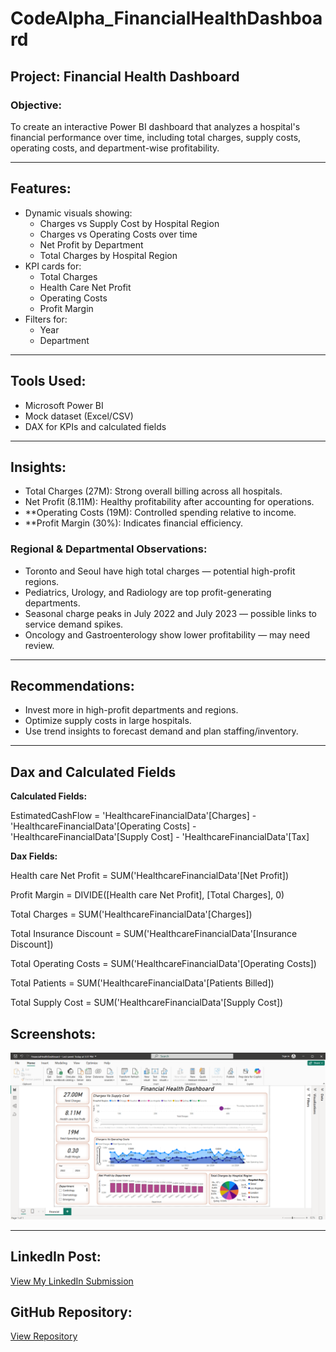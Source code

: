 # CodeAlpha_FinancialHealthDashboard

## Project: Financial Health Dashboard

###  Objective:
To create an interactive Power BI dashboard that analyzes a hospital's financial performance over time, including total charges, supply costs, operating costs, and department-wise profitability.

---

## Features:

- Dynamic visuals showing:
  - Charges vs Supply Cost by Hospital Region
  - Charges vs Operating Costs over time
  - Net Profit by Department
  - Total Charges by Hospital Region
- KPI cards for:
  - Total Charges
  - Health Care Net Profit
  - Operating Costs
  - Profit Margin
- Filters for:
  - Year
  - Department

---

## Tools Used:
- Microsoft Power BI
- Mock dataset (Excel/CSV)
- DAX for KPIs and calculated fields

---

## Insights:

- Total Charges (27M): Strong overall billing across all hospitals.
- Net Profit (8.11M): Healthy profitability after accounting for operations.
- **Operating Costs (19M): Controlled spending relative to income.
- **Profit Margin (30%): Indicates financial efficiency.

### Regional & Departmental Observations:
- Toronto and Seoul have high total charges — potential high-profit regions.
- Pediatrics, Urology, and Radiology are top profit-generating departments.
- Seasonal charge peaks in July 2022 and July 2023 — possible links to service demand spikes.
- Oncology and Gastroenterology show lower profitability — may need review.

---

## Recommendations:

- Invest more in high-profit departments and regions.
- Optimize supply costs in large hospitals.
- Use trend insights to forecast demand and plan staffing/inventory.

---

## Dax and Calculated Fields

**Calculated Fields:**

EstimatedCashFlow = 
    'HealthcareFinancialData'[Charges] 
    - 'HealthcareFinancialData'[Operating Costs] 
    - 'HealthcareFinancialData'[Supply Cost] 
    - 'HealthcareFinancialData'[Tax]

    
**Dax Fields:**

Health care Net Profit = SUM('HealthcareFinancialData'[Net Profit])

Profit Margin = DIVIDE([Health care Net Profit], [Total Charges], 0)

Total Charges = SUM('HealthcareFinancialData'[Charges])

Total Insurance Discount = SUM('HealthcareFinancialData'[Insurance Discount])

Total Operating Costs = SUM('HealthcareFinancialData'[Operating Costs])

Total Patients = SUM('HealthcareFinancialData'[Patients Billed])

Total Supply Cost = SUM('HealthcareFinancialData'[Supply Cost])

## Screenshots:

![Dashboard Overview](./DashboardPreview.png)

---

##  LinkedIn Post:
[View My LinkedIn Submission](https://www.linkedin.com/in/archana-kandi-536b86348/)

##  GitHub Repository:
[View Repository](https://github.com/ArchanaKandi/CodeAlpha_FinancialHealthDashboard)

